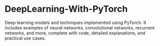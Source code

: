 # DeepLearning-With-PyTorch
Deep learning models and techniques implemented using PyTorch. It includes examples of neural networks, convolutional networks, recurrent networks, and more, complete with code, detailed explanations, and practical use cases.
